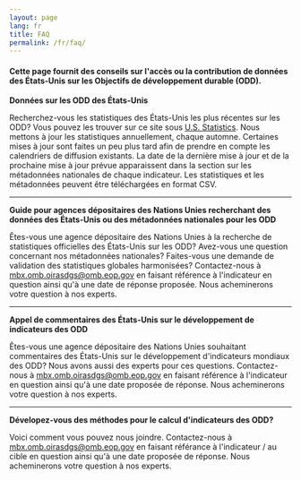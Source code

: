 ```yaml
---
layout: page
lang: fr
title: FAQ
permalink: /fr/faq/
---
```


<h4>Cette page fournit des conseils sur l'accès ou la contribution de données des États-Unis sur les Objectifs de développement durable (ODD).</h4>

**Données sur les ODD des États-Unis**

<p>Recherchez-vous les statistiques des États-Unis les plus récentes sur les ODD? Vous pouvez les trouver sur ce site sous <a href="https://sdg.data.gov/statistics/">U.S. Statistics</a>. Nous mettons à jour les statistiques annuellement, chaque automne. Certaines mises à jour sont faites un peu plus tard afin de prendre en compte les calendriers de diffusion existants. La date de la dernière mise à jour et de la prochaine mise à jour prévue apparaissent dans la section sur les métadonnées nationales de chaque indicateur. Les statistiques et les métadonnées peuvent être téléchargées en format CSV.</p>
<hr/>

**Guide pour agences dépositaires des Nations Unies recherchant des données des États-Unis ou des métadonnées nationales pour les ODD**

<p>Êtes-vous une agence dépositaire des Nations Unies à la recherche de statistiques officielles des États-Unis sur les ODD? Avez-vous une question concernant nos métadonnées nationales? Faites-vous une demande de validation des statistiques globales harmonisées? Contactez-nous à <a href="mailto:mbx.omb.oirasdgs@omb.eop.gov@omb.eop.gov?subject=Validation%20for%20harmoninzed%20global%20statistics&body=Indicator%20Number%0A%0AProposed%20response date">mbx.omb.oirasdgs@omb.eop.gov</a> en faisant référence à l'indicateur en question ainsi qu'à une date de réponse proposée. Nous acheminerons votre question à nos experts.</p>
<hr/>

**Appel de commentaires des États-Unis sur le développement de indicateurs des ODD**

<p>Êtes-vous une agence dépositaire des Nations Unies souhaitant commentaires des États-Unis sur le développement d'indicateurs mondiaux des ODD? Nous avons aussi des experts pour ces questions. Contactez-nous à <a href="mailto:mbx.omb.oirasdgs@omb.eop.gov?subject=Validation%20for%20harmoninzed%20global%20statistics&body=Indicator%20Number%0A%0AProposed%20response date">mbx.omb.oirasdgs@omb.eop.gov</a> en faisant référence à l'indicateur en question ainsi qu'à une date  proposée de réponse. Nous acheminerons votre question à nos experts.</p>
<hr/>

**Dévelopez-vous des méthodes pour le calcul d'indicateurs des ODD?**

Voici comment vous pouvez nous joindre. Contactez-nous à <a href="mailto:mbx.omb.oirasdgs@omb.eop.gov?subject=Validation%20for%20harmoninzed%20global%20statistics&body=Indicator%20Number%0A%0AProposed%20response date">mbx.omb.oirasdgs@omb.eop.gov</a> en faisant référance à l'indicateur / au cible en question ainsi qu'à une date proposée de réponse. Nous acheminerons votre question à nos experts.
